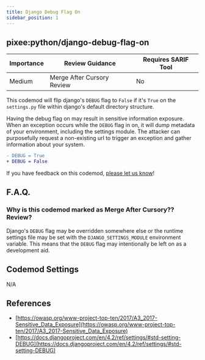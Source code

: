 ```yaml
---
title: Django Debug Flag On
sidebar_position: 1
---
```


## pixee:python/django-debug-flag-on

| Importance | Review Guidance            | Requires SARIF Tool |
|------------|----------------------------|---------------------|
 | Medium       | Merge After Cursory Review | No                  |

This codemod will flip django's `DEBUG` flag to `False` if it's `True` on the `settings.py` file within django's default directory structure.

Having the debug flag on may result in sensitive information exposure. When an exception occurs while the `DEBUG` flag in on, it will dump metadata of your environment, including the settings module. The attacker can purposefully request a non-existing url to trigger an exception and gather information about your system.

```diff
- DEBUG = True
+ DEBUG = False
```

If you have feedback on this codemod, [please let us know](mailto:feedback@pixee.ai)!

## F.A.Q. 

### Why is this codemod marked as Merge After Cursory?? Review?

Django's `DEBUG` flag may be overridden somewhere else or the runtime settings file may be set with the `DJANGO_SETTINGS_MODULE` environment variable. This means that the `DEBUG` flag may intentionally be left on as a development aid. 

## Codemod Settings

N/A

## References
* [https://owasp.org/www-project-top-ten/2017/A3_2017-Sensitive_Data_Exposure](https://owasp.org/www-project-top-ten/2017/A3_2017-Sensitive_Data_Exposure)
* [https://docs.djangoproject.com/en/4.2/ref/settings/#std-setting-DEBUG](https://docs.djangoproject.com/en/4.2/ref/settings/#std-setting-DEBUG)

